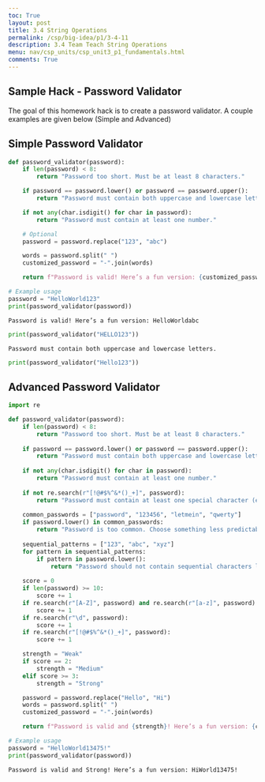 ```yaml
---
toc: True
layout: post
title: 3.4 String Operations
permalink: /csp/big-idea/p1/3-4-11
description: 3.4 Team Teach String Operations
menu: nav/csp_units/csp_unit3_p1_fundamentals.html
comments: True
---
```


## Sample Hack - Password Validator

The goal of this homework hack is to create a password validator. A couple examples are given below (Simple and Advanced)

## Simple Password Validator


```python
def password_validator(password):
    if len(password) < 8:
        return "Password too short. Must be at least 8 characters."

    if password == password.lower() or password == password.upper():
        return "Password must contain both uppercase and lowercase letters."

    if not any(char.isdigit() for char in password):
        return "Password must contain at least one number."

    # Optional
    password = password.replace("123", "abc")

    words = password.split(" ")
    customized_password = "-".join(words)

    return f"Password is valid! Here’s a fun version: {customized_password}"

# Example usage
password = "HelloWorld123"
print(password_validator(password))

```

    Password is valid! Here’s a fun version: HelloWorldabc



```python
print(password_validator("HELLO123"))
```

    Password must contain both uppercase and lowercase letters.



```python
print(password_validator("Hello123"))
```

## Advanced Password Validator


```python
import re

def password_validator(password):
    if len(password) < 8:
        return "Password too short. Must be at least 8 characters."
    
    if password == password.lower() or password == password.upper():
        return "Password must contain both uppercase and lowercase letters."
    
    if not any(char.isdigit() for char in password):
        return "Password must contain at least one number."
    
    if not re.search(r"[!@#$%^&*()_+]", password):
        return "Password must contain at least one special character (e.g. !, @, #, etc.)"
    
    common_passwords = ["password", "123456", "letmein", "qwerty"]
    if password.lower() in common_passwords:
        return "Password is too common. Choose something less predictable."
    
    sequential_patterns = ["123", "abc", "xyz"]
    for pattern in sequential_patterns:
        if pattern in password.lower():
            return "Password should not contain sequential characters like '123' or 'abc'."
    
    score = 0
    if len(password) >= 10:
        score += 1
    if re.search(r"[A-Z]", password) and re.search(r"[a-z]", password):
        score += 1
    if re.search(r"\d", password):
        score += 1
    if re.search(r"[!@#$%^&*()_+]", password):
        score += 1

    strength = "Weak"
    if score == 2:
        strength = "Medium"
    elif score >= 3:
        strength = "Strong"

    password = password.replace("Hello", "Hi")
    words = password.split(" ")
    customized_password = "-".join(words)

    return f"Password is valid and {strength}! Here’s a fun version: {customized_password}"

# Example usage
password = "HelloWorld13475!"
print(password_validator(password))


```

    Password is valid and Strong! Here’s a fun version: HiWorld13475!


